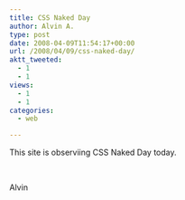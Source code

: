 ```yaml
---
title: CSS Naked Day
author: Alvin A.
type: post
date: 2008-04-09T11:54:17+00:00
url: /2008/04/09/css-naked-day/
aktt_tweeted:
  - 1
  - 1
views:
  - 1
  - 1
categories:
  - web

---
```

This site is observiing CSS Naked Day today.

&nbsp;

Alvin
